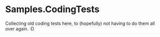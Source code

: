 # Samples.CodingTests
Collecting old coding tests here, to (hopefully) not having to do them all over again. :D
